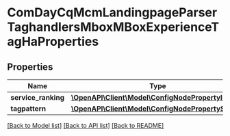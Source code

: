 # ComDayCqMcmLandingpageParserTaghandlersMboxMBoxExperienceTagHaProperties

## Properties
Name | Type | Description | Notes
------------ | ------------- | ------------- | -------------
**service_ranking** | [**\OpenAPI\Client\Model\ConfigNodePropertyInteger**](ConfigNodePropertyInteger.md) |  | [optional] 
**tagpattern** | [**\OpenAPI\Client\Model\ConfigNodePropertyString**](ConfigNodePropertyString.md) |  | [optional] 

[[Back to Model list]](../README.md#documentation-for-models) [[Back to API list]](../README.md#documentation-for-api-endpoints) [[Back to README]](../README.md)


